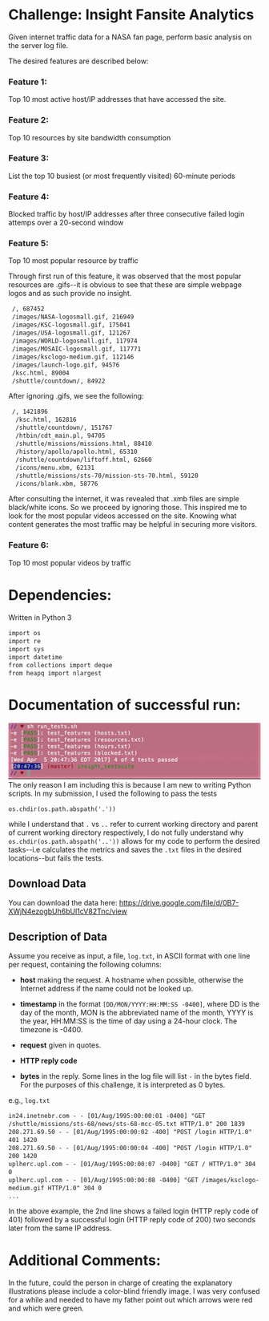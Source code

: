 # Challenge: Insight Fansite Analytics
Given internet traffic data for a NASA fan page, perform basic analysis on the server log file.

The desired features are described below: 

### Feature 1: 
Top 10 most active host/IP addresses that have accessed the site.

### Feature 2: 
Top 10 resources by site bandwidth consumption

### Feature 3:
List the top 10 busiest (or most frequently visited) 60-minute periods 

### Feature 4: 
Blocked traffic by host/IP addresses after three consecutive failed login attemps over a 20-second window

### Feature 5:
Top 10 most popular resource by traffic

Through first run of this feature, it was observed that the most popular resources are .gifs--it is obvious to see that these are simple webpage logos and as such provide no insight. 
```
 /, 687452
 /images/NASA-logosmall.gif, 216949
 /images/KSC-logosmall.gif, 175041
 /images/USA-logosmall.gif, 121267
 /images/WORLD-logosmall.gif, 117974
 /images/MOSAIC-logosmall.gif, 117771
 /images/ksclogo-medium.gif, 112146
 /images/launch-logo.gif, 94576
 /ksc.html, 89004
 /shuttle/countdown/, 84922
```
After ignoring .gifs, we see the following:

```
 /, 1421896
  /ksc.html, 162816
  /shuttle/countdown/, 151767
  /htbin/cdt_main.pl, 94705
  /shuttle/missions/missions.html, 88410
  /history/apollo/apollo.html, 65310
  /shuttle/countdown/liftoff.html, 62660
  /icons/menu.xbm, 62131
  /shuttle/missions/sts-70/mission-sts-70.html, 59120
  /icons/blank.xbm, 58776
```
After consulting the internet, it was revealed that .xmb files are simple black/white icons. So we proceed by ignoring those. This inspired me to look for the most popular videos accessed on the site. Knowing what content generates the most traffic may be helpful in securing more visitors.

### Feature 6:
Top 10 most popular videos by traffic

# Dependencies:
Written in Python 3
```
import os
import re
import sys
import datetime
from collections import deque
from heapq import nlargest

```
# Documentation of successful run: 

![Proof of success illustration](images/Screen%20Shot%202017-04-05%20at%208.54.15%20PM.png)
The only reason I am including this is because I am new to writing Python scripts. In my submission, I used the following to pass the tests
```
os.chdir(os.path.abspath('.'))
```
while I understand that `.` vs `..` refer to current working directory and parent of current working directory respectively, I do not fully understand why `os.chdir(os.path.abspath('..'))` allows for my code to perform the desired tasks--i.e calculates the metrics and saves the `.txt` files in the desired locations--but fails the tests. 

## Download Data
You can download the data here: https://drive.google.com/file/d/0B7-XWjN4ezogbUh6bUl1cV82Tnc/view

## Description of Data

Assume you receive as input, a file, `log.txt`, in ASCII format with one line per request, containing the following columns:

* **host** making the request. A hostname when possible, otherwise the Internet address if the name could not be looked up.

* **timestamp** in the format `[DD/MON/YYYY:HH:MM:SS -0400]`, where DD is the day of the month, MON is the abbreviated name of the month, YYYY is the year, HH:MM:SS is the time of day using a 24-hour clock. The timezone is -0400.

* **request** given in quotes.

* **HTTP reply code**

* **bytes** in the reply. Some lines in the log file will list `-` in the bytes field. For the purposes of this challenge, it is interpreted as 0 bytes.


e.g., `log.txt`

    in24.inetnebr.com - - [01/Aug/1995:00:00:01 -0400] "GET /shuttle/missions/sts-68/news/sts-68-mcc-05.txt HTTP/1.0" 200 1839
    208.271.69.50 - - [01/Aug/1995:00:00:02 -400] "POST /login HTTP/1.0" 401 1420
    208.271.69.50 - - [01/Aug/1995:00:00:04 -400] "POST /login HTTP/1.0" 200 1420
    uplherc.upl.com - - [01/Aug/1995:00:00:07 -0400] "GET / HTTP/1.0" 304 0
    uplherc.upl.com - - [01/Aug/1995:00:00:08 -0400] "GET /images/ksclogo-medium.gif HTTP/1.0" 304 0
    ...
    
In the above example, the 2nd line shows a failed login (HTTP reply code of 401) followed by a successful login (HTTP reply code of 200) two seconds later from the same IP address.

# Additional Comments:
In the future, could the person in charge of creating the explanatory illustrations please include a color-blind friendly image. I was very confused for a while and needed to have my father point out which arrows were red and which were green. 


